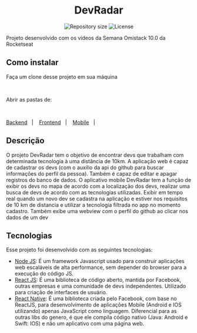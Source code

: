 <h1 align="center">DevRadar</h1>

<p align="center">
 <img alt="Repository size" src="https://img.shields.io/github/repo-size/luizeduul/DevRadar">
 <img alt="License" src="https://img.shields.io/badge/license-MIT-brightgreen">
</p>

<p>Projeto desenvolvido com os vídeos da Semana Omistack 10.0 da Rocketseat</p>
      
## Como instalar 
<p>Faça um clone desse projeto em sua máquina</p><br>
<p>Abrir as pastas de: </p><br>
 <p>
   <a href="https://github.com/luizeduul/DevRadar/tree/master/backend">Backend</a>&nbsp;&nbsp;&nbsp;|&nbsp;&nbsp;&nbsp;
   <a href="https://github.com/luizeduul/DevRadar/tree/master/web">Frontend</a>&nbsp;&nbsp;&nbsp;|&nbsp;&nbsp;&nbsp;
   <a href="https://github.com/luizeduul/DevRadar/tree/master/DevRadar">Mobile</a>&nbsp;&nbsp;&nbsp;|&nbsp;&nbsp;&nbsp;
 </p>
<h2>Descrição</h2>
 <p> O projeto DevRadar tem o objetivo de encontrar devs que trabalham com determinada tecnologia à uma distância de 10km. A aplicação web é capaz de cadastrar os devs (com o auxilio da api do github para buscar informações do perfil da pessoa). Também é capaz de editar e apagar registros do banco de dados. O aplicativo mobile DevRadar tem a função de exibir os devs no mapa de acordo com a localização dos devs, realizar uma busca de devs de acordo com as tecnologias utilizadas. Exibir em tempo real quando um novo dev se cadastra na aplicação e estiver nos requisitos de 10 km de distancia e utilizar a tecnologia filtrada no app no momento cadastro. Também exibe uma webview com o perfil do github ao clicar nos dados de um dev</p>
  
## Tecnologias
 Esse projeto foi desenvolvido com as seguintes tecnologias:
  - [Node JS](https://nodejs.org/en/): É um framework Javascript usado para construir aplicações web escaláveis de alta performance, sem depender do browser para a execução do código JS.
  - [React JS](https://reactjs.org): É uma biblioteca de código aberto, mantida por Facebook, outras empresas e uma comunidade de devs independentes. Utilizado para criação de interfaces de usuário.
  - [React Native](https://facebook.github.io/react-native/): É uma biblioteca criada pelo Facebook, com base no ReactJS, para desenvolvimento de aplicações Mobile (Android e IOS utilizando) apenas JavaScript como linguagem. Diferencial para as outras libs do genero, é que ele compila código nativo (Java: Android e Swift: IOS) e não um aplicativo com uma página web.

